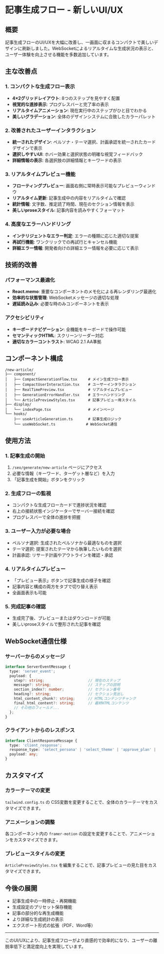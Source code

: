 # 記事生成フロー - 新しいUI/UX

## 概要

記事生成フローのUI/UXを大幅に改善し、一画面に収まるコンパクトで美しいデザインに刷新しました。WebSocketによるリアルタイムな生成状況の表示と、ユーザー体験を向上させる機能を多数追加しています。

## 主な改善点

### 1. コンパクトな生成フロー表示
- **4×2グリッドレイアウト**: 8つのステップを見やすく配置
- **視覚的な進捗表示**: プログレスバーと完了率の表示
- **リアルタイムアニメーション**: 現在実行中のステップがひと目でわかる
- **美しいグラデーション**: 全体のデザインシステムに合致したカラーパレット

### 2. 改善されたユーザーインタラクション
- **統一されたデザイン**: ペルソナ・テーマ選択、計画承認を統一されたカードデザインで表示
- **選択しやすいUI**: ホバー効果と選択状態の明確な視覚フィードバック
- **詳細情報の表示**: 各選択肢の詳細情報とキーワードの表示

### 3. リアルタイムプレビュー機能
- **フローティングプレビュー**: 画面右側に常時表示可能なプレビューウィンドウ
- **リアルタイム更新**: 記事生成中の内容をリアルタイムで確認
- **統計情報**: 文字数、推定読了時間、現在のセクション情報を表示
- **美しいproseスタイル**: 記事内容を読みやすくフォーマット

### 4. 高度なエラーハンドリング
- **インテリジェントなエラー判定**: エラーの種類に応じた適切な提案
- **再試行機能**: ワンクリックでの再試行とキャンセル機能
- **詳細エラー情報**: 開発者向けの詳細エラー情報を必要に応じて表示

## 技術的改善

### パフォーマンス最適化
- **React.memo**: 重要なコンポーネントのメモ化による再レンダリング最適化
- **効率的な状態管理**: WebSocketメッセージの適切な処理
- **遅延読み込み**: 必要な時のみコンポーネントを表示

### アクセシビリティ
- **キーボードナビゲーション**: 全機能をキーボードで操作可能
- **セマンティックHTML**: スクリーンリーダー対応
- **適切なカラーコントラスト**: WCAG 2.1 AA準拠

## コンポーネント構成

```
/new-article/
├── component/
│   ├── CompactGenerationFlow.tsx     # メイン生成フロー表示
│   ├── CompactUserInteraction.tsx    # ユーザーインタラクション
│   ├── RealTimePreview.tsx           # リアルタイムプレビュー
│   ├── GenerationErrorHandler.tsx    # エラーハンドリング
│   └── ArticlePreviewStyles.tsx      # 記事プレビュー用スタイル
├── display/
│   └── indexPage.tsx                 # メインページ
└── hooks/
    ├── useArticleGeneration.ts       # 記事生成ロジック
    └── useWebSocket.ts              # WebSocket通信
```

## 使用方法

### 1. 記事生成の開始
1. `/seo/generate/new-article` ページにアクセス
2. 必要な情報（キーワード、ターゲット層など）を入力
3. 「記事生成を開始」ボタンをクリック

### 2. 生成フローの監視
- コンパクトな生成フローカードで進捗状況を確認
- 右上の接続状態インジケーターでサーバー接続を確認
- プログレスバーで全体の進捗を把握

### 3. ユーザー入力が必要な場合
- ペルソナ選択: 生成されたペルソナから最適なものを選択
- テーマ選択: 提案されたテーマから執筆したいものを選択
- 計画承認: リサーチ計画やアウトラインを確認・承認

### 4. リアルタイムプレビュー
- 「プレビュー表示」ボタンで記事生成の様子を確認
- 記事内容と構成の両方をタブで切り替え表示
- 全画面表示も可能

### 5. 完成記事の確認
- 生成完了後、プレビューまたはダウンロードが可能
- 美しいproseスタイルで整形された記事を確認

## WebSocket通信仕様

### サーバーからのメッセージ
```typescript
interface ServerEventMessage {
  type: 'server_event';
  payload: {
    step?: string;                    // 現在のステップ
    message?: string;                 // ステップの説明
    section_index?: number;           // セクション番号
    heading?: string;                 // セクション見出し
    html_content_chunk?: string;      // HTMLコンテンツチャンク
    final_html_content?: string;      // 最終HTMLコンテンツ
    // その他のフィールド...
  };
}
```

### クライアントからのレスポンス
```typescript
interface ClientResponseMessage {
  type: 'client_response';
  response_type: 'select_persona' | 'select_theme' | 'approve_plan' | 'approve_outline';
  payload: any;
}
```

## カスタマイズ

### カラーテーマの変更
`tailwind.config.ts` の CSS変数を変更することで、全体のカラーテーマをカスタマイズできます。

### アニメーションの調整
各コンポーネント内の `framer-motion` の設定を変更することで、アニメーションをカスタマイズできます。

### プレビュースタイルの変更
`ArticlePreviewStyles.tsx` を編集することで、記事プレビューの見た目をカスタマイズできます。

## 今後の展開

- 記事生成中の一時停止・再開機能
- 生成設定のプリセット保存機能
- 記事の部分的な再生成機能
- より詳細な生成統計の表示
- エクスポート形式の拡張（PDF、Word等）

---

このUI/UXにより、記事生成フローがより直感的で効率的になり、ユーザーの離脱率低下と満足度向上を実現しています。 